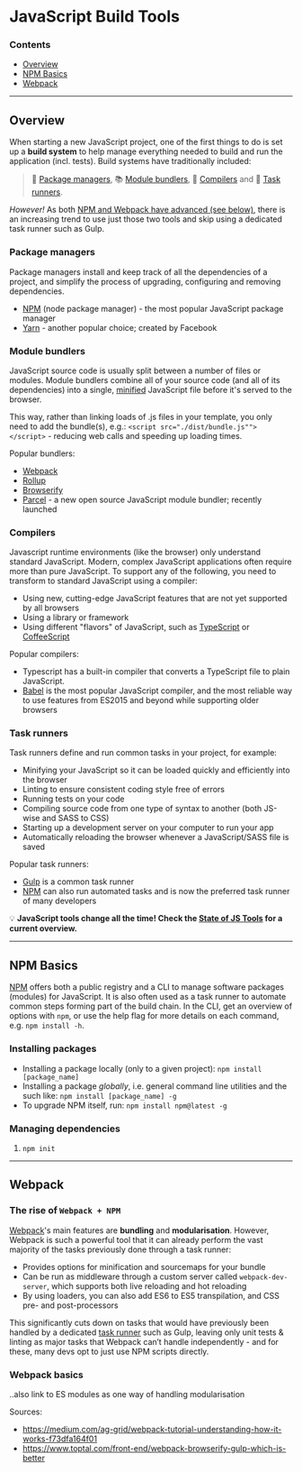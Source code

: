 # JavaScript Build Tools

### Contents
- [Overview](#overview)
- [NPM Basics](#npm-basics)
- [Webpack](#webpack)

-------------

## Overview
When starting a new JavaScript project, one of the first things to do is set up a **build system** to help manage everything needed to build and run the application (incl. tests). Build systems have traditionally included:

> :gift: [Package managers](#package-managers), :books: [Module bundlers](#module-bundlers), :scroll: [Compilers](#compilers) and :ant: [Task runners](#task-runners).

*However!* As both [NPM and Webpack have advanced (see below)](#webpack), there is an increasing trend to use just those two tools and skip using a dedicated task runner such as Gulp.


### Package managers
Package managers install and keep track of all the dependencies of a project, and simplify the process of upgrading, configuring and removing dependencies.
- [NPM](https://www.npmjs.com/) (node package manager) - the most popular JavaScript package manager
- [Yarn](https://yarnpkg.com/en/) - another popular choice; created by Facebook


### Module bundlers
JavaScript source code is usually split between a number of files or modules. Module bundlers combine all of your source code (and all of its dependencies) into a single, [minified](https://en.wikipedia.org/wiki/Minification_(programming)) JavaScript file before it's served to the browser.

This way, rather than linking loads of .js files in your template, you only need to add the bundle(s), e.g.: `<script src="./dist/bundle.js""></script>` - reducing web calls and speeding up loading times.

Popular bundlers:
- [Webpack](https://webpack.js.org/)
- [Rollup](https://rollupjs.org/guide/en/)
- [Browserify](http://browserify.org/)
- [Parcel](https://parceljs.org/) - a new open source JavaScript module bundler; recently launched


### Compilers
Javascript runtime environments (like the browser) only understand standard JavaScript. Modern, complex JavaScript applications often require more than pure JavaScript. To support any of the following, you need to transform to standard JavaScript using a compiler:

- Using new, cutting-edge JavaScript features that are not yet supported by all browsers
- Using a library or framework
- Using different "flavors" of JavaScript, such as [TypeScript](https://www.typescriptlang.org/) or [CoffeeScript](http://coffeescript.org/)

Popular compilers:
- Typescript has a built-in compiler that converts a TypeScript file to plain JavaScript.
- [Babel](https://babeljs.io/) is the most popular JavaScript compiler, and the most reliable way to use features from ES2015 and beyond while supporting older browsers


### Task runners
Task runners define and run common tasks in your project, for example:

- Minifying your JavaScript so it can be loaded quickly and efficiently into the browser
- Linting to ensure consistent coding style free of errors
- Running tests on your code
- Compiling source code from one type of syntax to another (both JS-wise and SASS to CSS)
- Starting up a development server on your computer to run your app
- Automatically reloading the browser whenever a JavaScript/SASS file is saved

Popular task runners:
- [Gulp](https://gulpjs.com/) is a common task runner
- [NPM](https://www.npmjs.com/) can also run automated tasks and is now the preferred task runner of many developers


:bulb: **JavaScript tools change all the time! Check the [State of JS Tools](https://2019.stateofjs.com/other-tools/) for a current overview.**


-------------

## NPM Basics
[NPM](https://www.npmjs.com/) offers both a public registry and a CLI to manage software packages (modules) for JavaScript. It is also often used as a task runner to automate common steps forming part of the build chain.
In the CLI, get an overview of options with `npm`, or use the help flag for more details on each command, e.g. `npm install -h`.

### Installing packages
- Installing a package locally (only to a given project): `npm install [package_name]`
- Installing a package *globally*, i.e. general command line utilities and the such like: `npm install [package_name] -g`
- To upgrade NPM itself, run: `npm install npm@latest -g`

### Managing dependencies
1. `npm init`

-------------

## Webpack

### The rise of `Webpack + NPM`
[Webpack](https://webpack.js.org/)'s main features are **bundling** and **modularisation**. However, Webpack is such a powerful tool that it can already perform the vast majority of the tasks previously done through a task runner:
- Provides options for minification and sourcemaps for your bundle
- Can be run as middleware through a custom server called `webpack-dev-server`, which supports both live reloading and hot reloading
- By using loaders, you can also add ES6 to ES5 transpilation, and CSS pre- and post-processors

This significantly cuts down on tasks that would have previously been handled by a dedicated [task runner](#task-runners) such as Gulp, leaving only unit tests & linting as major tasks that Webpack can’t handle independently - and for these, many devs opt to just use NPM scripts directly.


### Webpack basics

..also link to ES modules as one way of handling modularisation


Sources:
- https://medium.com/ag-grid/webpack-tutorial-understanding-how-it-works-f73dfa164f01
- https://www.toptal.com/front-end/webpack-browserify-gulp-which-is-better
